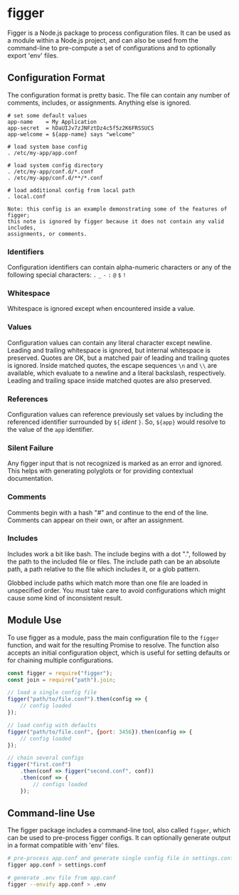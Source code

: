 figger
======
Figger is a Node.js package to process configuration files.  It can be used as a
module within a Node.js project, and can also be used from the command-line to
pre-compute a set of configurations and to optionally export 'env' files.

Configuration Format
--------------------
The configuration format is pretty basic.  The file can contain any number of
comments, includes, or assignments.  Anything else is ignored.

```
# set some default values
app-name    = My Application
app-secret  = hDaUIJv7zJNFztDz4c5f5z2K6FRSSUCS
app-welcome = ${app-name} says "welcome"

# load system base config
. /etc/my-app/app.conf

# load system config directory
. /etc/my-app/conf.d/*.conf
. /etc/my-app/conf.d/**/*.conf

# load additional config from local path
. local.conf

Note: this config is an example demonstrating some of the features of figger;
this note is ignored by figger because it does not contain any valid includes,
assignments, or comments.
```

### Identifiers
Configuration identifiers can contain alpha-numeric characters or any of the
following special characters: `.` `_` `-` `:` `@` `$` `!`

### Whitespace
Whitespace is ignored except when encountered inside a value.

### Values
Configuration values can contain any literal character except newline.  Leading
and trailing whitespace is ignored, but internal whitespace is preserved.
Quotes are OK, but a matched pair of leading and trailing quotes is ignored.
Inside matched quotes, the escape sequences `\n` and `\\` are available, which
evaluate to a newline and a literal backslash, respectively.  Leading and
trailing space inside matched quotes are also preserved.

### References
Configuration values can reference previously set values by including the
referenced identifier surrounded by `${` *ident* `}`.  So, `${app}` would
resolve to the value of the `app` identifier.

### Silent Failure
Any figger input that is not recognized is marked as an error and ignored.  This
helps with generating polyglots or for providing contextual documentation.

### Comments
Comments begin with a hash "#" and continue to the end of the line.  Comments
can appear on their own, or after an assignment.

### Includes
Includes work a bit like bash.  The include begins with a dot ".", followed by
the path to the included file or files.  The include path can be an absolute
path, a path relative to the file which includes it, or a glob pattern.

Globbed include paths which match more than one file are loaded in unspecified
order.  You must take care to avoid configurations which might cause some kind
of inconsistent result.

Module Use
----------
To use figger as a module, pass the main configuration file to the `figger`
function, and wait for the resulting Promise to resolve.  The function also
accepts an initial configuration object, which is useful for setting defaults or
for chaining multiple configurations.

```js
const figger = require("figger");
const join = require("path").join;

// load a single config file
figger("path/to/file.conf").then(config => {
    // config loaded
});

// load config with defaults
figger("path/to/file.conf", {port: 3456}).then(config => {
    // config loaded
});

// chain several configs
figger("first.conf")
    .then(conf => figger("second.conf", conf))
    .then(conf => {
        // configs loaded
    });
```

Command-line Use
----------------
The figger package includes a command-line tool, also called `figger`, which can
be used to pre-process figger configs.  It can optionally generate output in a
format compatible with 'env' files.

```sh
# pre-process app.conf and generate single config file in settings.conf
figger app.conf > settings.conf

# generate .env file from app.conf
figger --envify app.conf > .env
```
